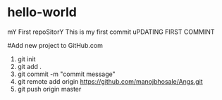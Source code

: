 hello-world
===========

mY First repoSitorY
 This is my first commit
 uPDATING FIRST COMMINT
 
#Add new project to GitHub.com
 
 1) git init
 2) git add .
 3) git commit -m "commit message"
 4) git remote add origin https://github.com/manojbhosale/Angs.git
 5) git push origin master
